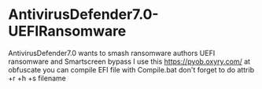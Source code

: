 # AntivirusDefender7.0-UEFIRansomware
AntivirusDefender7.0 wants to smash ransomware authors UEFI ransomware and Smartscreen bypass
I use this https://pyob.oxyry.com/ at obfuscate you can compile EFI file with Compile.bat
don't forget to do attrib +r +h +s filename
